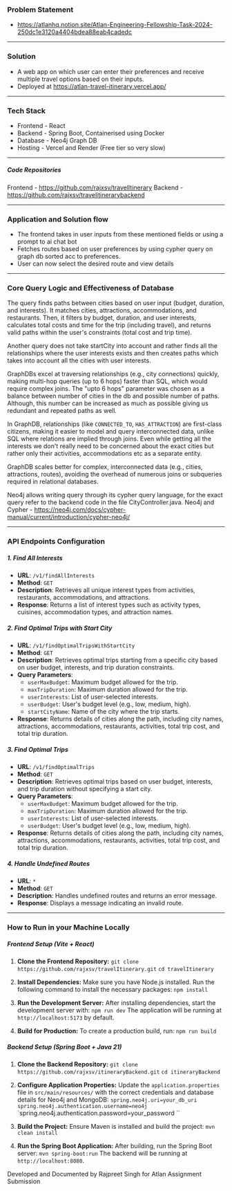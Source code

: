 ###  Problem Statement
- https://atlanhq.notion.site/Atlan-Engineering-Fellowship-Task-2024-250dc1e3120a4404bdea88eab4cadedc
---
### Solution

- A web app on which user can enter their preferences and receive multiple travel options   based on their inputs.
- Deployed at https://atlan-travel-itinerary.vercel.app/
---
### Tech Stack

- Frontend  - React
- Backend - Spring Boot, Containerised using Docker
- Database - Neo4j Graph DB
- Hosting - Vercel and Render (Free tier so very slow)

---
##### Code Repositories

Frontend - https://github.com/rajxsv/travelItinerary
Backend  - https://github.com/rajxsv/travelitinerarybackend

---

### Application and Solution flow

- The frontend takes in user inputs from these mentioned fields or using a prompt to ai chat bot
- Fetches routes based on user preferences by using cypher query on graph db sorted acc to preferences.
- User can now select the desired route and view details

---
### Core Query Logic and Effectiveness of Database

The query finds paths between cities based on user input (budget, duration, and interests). It matches cities, attractions, accommodations, and restaurants. Then, it filters by budget, duration, and user interests, calculates total costs and time for the trip (including travel), and returns valid paths within the user's constraints (total cost and trip time).

Another query does not take startCity into account and rather finds all the relationships where the user interests exists and then creates paths which takes into account all the cities with user interests.

GraphDBs excel at traversing relationships (e.g., city connections) quickly, making multi-hop queries (up to 6 hops) faster than SQL, which would require complex joins. The "upto 6 hops" parameter was chosen as a balance between number of cities in the db and possible number of paths. Although, this number can be increased as much as possible giving us redundant and repeated paths as well.

In GraphDB, relationships (like `CONNECTED_TO`, `HAS_ATTRACTION`) are first-class citizens, making it easier to model and query interconnected data, unlike SQL where relations are implied through joins. Even while getting all the interests we don't really need to be concerned about the exact cities but rather only their activities, accommodations etc as a separate entity.

GraphDB scales better for complex, interconnected data (e.g., cities, attractions, routes), avoiding the overhead of numerous joins or subqueries required in relational databases.

Neo4j allows writing query through its cypher query language, for the exact query refer to the backend code in the file CityController.java.
Neo4j and Cypher - https://neo4j.com/docs/cypher-manual/current/introduction/cypher-neo4j/

---
### API Endpoints Configuration

##### 1. **Find All Interests**

- **URL**: `/v1/findAllInterests`
- **Method**: `GET`
- **Description**: Retrieves all unique interest types from activities, restaurants, accommodations, and attractions.
- **Response**: Returns a list of interest types such as activity types, cuisines, accommodation types, and attraction names.

##### 2. **Find Optimal Trips with Start City**

- **URL**: `/v1/findOptimalTripsWithStartCity`
- **Method**: `GET`
- **Description**: Retrieves optimal trips starting from a specific city based on user budget, interests, and trip duration constraints.
- **Query Parameters**:
    - `userMaxBudget`: Maximum budget allowed for the trip.
    - `maxTripDuration`: Maximum duration allowed for the trip.
    - `userInterests`: List of user-selected interests.
    - `userBudget`: User's budget level (e.g., low, medium, high).
    - `startCityName`: Name of the city where the trip starts.
- **Response**: Returns details of cities along the path, including city names, attractions, accommodations, restaurants, activities, total trip cost, and total trip duration.

##### 3. **Find Optimal Trips**

- **URL**: `/v1/findOptimalTrips`
- **Method**: `GET`
- **Description**: Retrieves optimal trips based on user budget, interests, and trip duration without specifying a start city.
- **Query Parameters**:
    - `userMaxBudget`: Maximum budget allowed for the trip.
    - `maxTripDuration`: Maximum duration allowed for the trip.
    - `userInterests`: List of user-selected interests.
    - `userBudget`: User's budget level (e.g., low, medium, high).
- **Response**: Returns details of cities along the path, including city names, attractions, accommodations, restaurants, activities, total trip cost, and total trip duration.

##### 4. **Handle Undefined Routes**

- **URL**: `*`
- **Method**: `GET`
- **Description**: Handles undefined routes and returns an error message.
- **Response**: Displays a message indicating an invalid route.

---
### How to Run in your Machine Locally

##### Frontend Setup (Vite + React)

1. **Clone the Frontend Repository:**
   `git clone https://github.com/rajxsv/travelItinerary.git`
   `cd travelItinerary`

2. **Install Dependencies:** Make sure you have Node.js installed. Run the following command to install the necessary packages:
   `npm install`

3. **Run the Development Server:** After installing dependencies, start the development server with:
   `npm run dev`
   The application will be running at `http://localhost:5173` by default.

4. **Build for Production:** To create a production build, run:
   `npm run build`

##### Backend Setup (Spring Boot + Java 21)

1. **Clone the Backend Repository:**
   `git clone https://github.com/rajxsv/itineraryBackend.git`
   `cd itineraryBackend`

2. **Configure Application Properties:** Update the `application.properties` file in `src/main/resources/` with the correct credentials and database details for Neo4j and MongoDB:
   `spring.neo4j.uri=your_db_uri`
   `spring.neo4j.authentication.username=neo4j`
   `spring.neo4j.authentication.password=your_password
   ``
3. **Build the Project:** Ensure Maven is installed and build the project:
   `mvn clean install`

4. **Run the Spring Boot Application:** After building, run the Spring Boot server:
   `mvn spring-boot:run`
   The backend will be running at `http://localhost:8080`.

Developed and Documented by Rajpreet Singh for Atlan Assignment Submission

